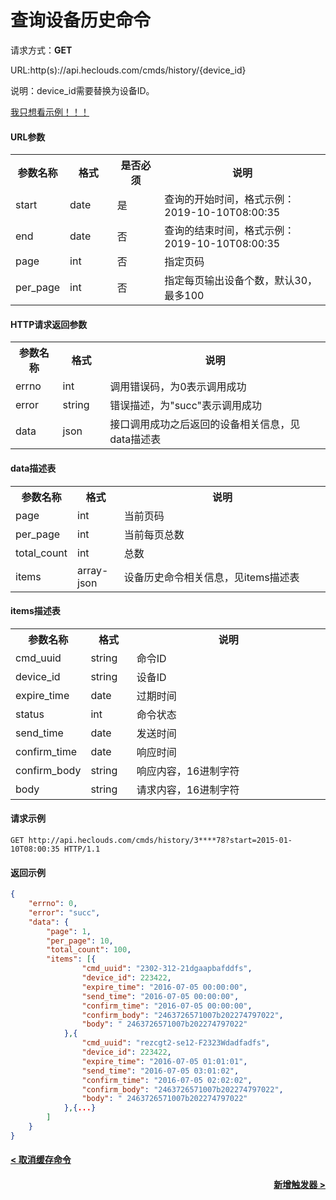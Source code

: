 # 查询设备历史命令
请求方式：**GET**

URL:http(s)://api.heclouds.com/cmds/history/{device_id}

说明：device_id需要替换为设备ID。

[我只想看示例！！！](#1)

#### URL参数

<table>
<tr><th width="15%">参数名称</th><th width="15%">格式</th><th width="15%">是否必须</th><th>说明</th></tr>
<tr><td>start</td><td>date</td><td>是</td><td>查询的开始时间，格式示例：2019-10-10T08:00:35</td></tr>
<tr><td>end</td><td>date</td><td>否</td><td>查询的结束时间，格式示例：2019-10-10T08:00:35</td></tr>
<tr><td>page</td><td>int</td><td>否</td><td>指定页码</td></tr>
<tr><td>per_page</td><td>int</td><td>否</td><td>指定每页输出设备个数，默认30，最多100</td></tr>
</table>

#### HTTP请求返回参数

<table>
<tr><th width="15%">参数名称</th><th width="15%">格式</th><th width="70%">说明</th></tr>
<tr><td>errno</td><td>int</td><td>调用错误码，为0表示调用成功</td></tr>
<tr><td>error</td><td> string</td><td>错误描述，为"succ"表示调用成功</td></tr>
<tr><td>data</td><td>json</td><td>接口调用成功之后返回的设备相关信息，见data描述表</td></tr>
</table>

#### data描述表

<table>
<tr><th width="15%">参数名称</th><th width="15%">格式</th><th width="70%">说明</th></tr>
<tr><td>page</td><td>int</td><td>当前页码</td></tr>
<tr><td>per_page</td><td>int</td><td>当前每页总数</td></tr>
<tr><td>total_count</td><td>int</td><td>总数</td></tr>
<tr><td>items</td><td>array-json</td><td>设备历史命令相关信息，见items描述表</td></tr>
</table>

#### items描述表

<table>
<tr><th width="15%">参数名称</th><th width="15%">格式</th><th width="70%">说明</th></tr>
<tr><td>cmd_uuid</td><td>string</td><td>命令ID</td></tr>
<tr><td>device_id</td><td>string</td><td>设备ID</td></tr>
<tr><td>expire_time</td><td>date</td><td>过期时间</td></tr>
<tr><td>status</td><td>int</td><td>命令状态</td></tr>
<tr><td>send_time</td><td>date</td><td>发送时间</td></tr>
<tr><td>confirm_time</td><td>date</td><td>响应时间</td></tr>
<tr><td>confirm_body</td><td>string</td><td>响应内容，16进制字符</td></tr>
<tr><td>body</td><td>string</td><td>请求内容，16进制字符</td></tr>
</table>

<h4 id="1">请求示例</h4>

```text
GET http://api.heclouds.com/cmds/history/3****78?start=2015-01-10T08:00:35 HTTP/1.1
```

#### 返回示例
```json
{
	"errno": 0,
	"error": "succ",
	"data": {
		"page": 1,
		"per_page": 10,
		"total_count": 100,
		"items": [{
				"cmd_uuid": "2302-312-21dgaapbafddfs",
				"device_id": 223422,
				"expire_time": "2016-07-05 00:00:00",
				"send_time": "2016-07-05 00:00:00",
				"confirm_time": "2016-07-05 00:00:00",
				"confirm_body": "2463726571007b202274797022",
				"body": " 2463726571007b202274797022"
			},{
				"cmd_uuid": "rezcgt2-se12-F2323Wdadfadfs",
				"device_id": 223422,
				"expire_time": "2016-07-05 01:01:01",
				"send_time": "2016-07-05 03:01:02",
				"confirm_time": "2016-07-05 02:02:02",
				"confirm_body": "2463726571007b202274797022",
				"body": " 2463726571007b202274797022"
			},{...}
		]
	}
}
```

#### [< 取消缓存命令](/book/application-develop/list/14cancel-cache-comm.md)
#### [<div style="text-align: right">新增触发器 ></div>](/book/application-develop/list/15add-trigger.md)
